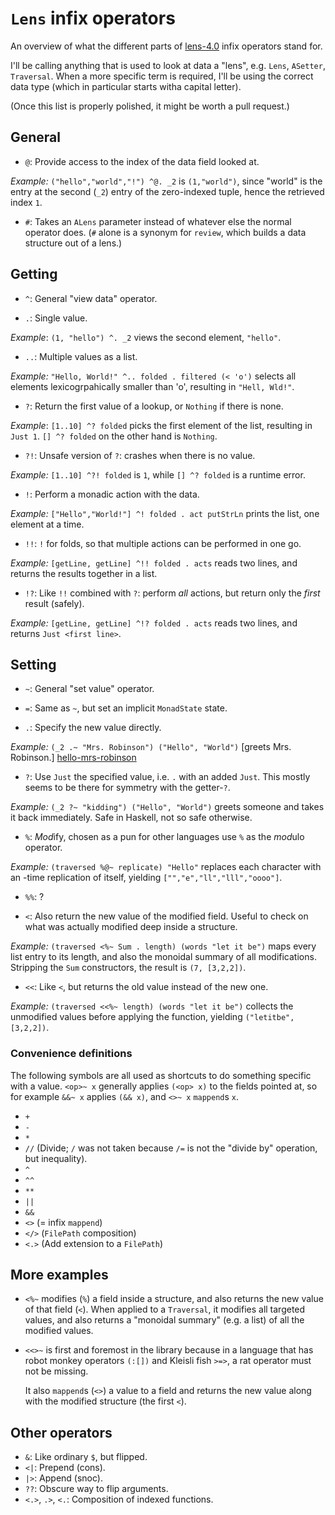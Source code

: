`Lens` infix operators
======================

An overview of what the different parts of [lens-4.0][lens] infix operators
stand for.

I'll be calling anything that is used to look at data a "lens", e.g. `Lens`,
`ASetter`, `Traversal`. When a more specific term is required, I'll be using the
correct data type (which in particular starts witha capital letter).

(Once this list is properly polished, it might be worth a pull request.)

[lens]: http://hackage.haskell.org/package/lens



## General

- `@`:  Provide access to the index of the data field looked at.

 *Example:* `("hello","world","!") ^@. _2` is `(1,"world")`, since "world" is
            the entry at the second (`_2`) entry of the zero-indexed tuple,
            hence the retrieved index `1`.

- `#`:  Takes an `ALens` parameter instead of whatever else the normal operator
        does. (`#` alone is a synonym for `review`, which builds a data
        structure out of a lens.)



## Getting

- `^`:  General "view data" operator.

- `.`:  Single value.

 *Example*: `(1, "hello") ^. _2` views the second element, `"hello"`.

- `..`: Multiple values as a list.

 *Example:* `"Hello, World!" ^.. folded . filtered (< 'o')` selects all elements
            lexicogrpahically smaller than 'o', resulting in `"Hell, Wld!"`.

- `?`:  Return the first value of a lookup, or `Nothing` if there is none.

 *Example*: `[1..10] ^? folded` picks the first element of the list, resulting
            in `Just 1`. `[] ^? folded` on the other hand is `Nothing`.

- `?!`: Unsafe version of `?`: crashes when there is no value.

 *Example:* `[1..10] ^?! folded` is `1`, while `[] ^? folded` is a runtime
            error.

- `!`:  Perform a monadic action with the data.

 *Example:* `["Hello","World!"] ^! folded . act putStrLn` prints the list, one
            element at a time.

- `!!`: `!` for folds, so that multiple actions can be performed in one go.

 *Example:* `[getLine, getLine] ^!! folded . acts` reads two lines, and returns
            the results together in a list.

- `!?`: Like `!!` combined with `?`: perform *all* actions, but return only the
        *first* result (safely).

 *Example:* `[getLine, getLine] ^!? folded . acts` reads two lines, and returns
            `Just <first line>`.



## Setting

- `~`:  General "set value" operator.

- `=`:  Same as `~`, but set an implicit `MonadState` state.

- `.`:  Specify the new value directly.

 *Example:* `(_2 .~ "Mrs. Robinson") ("Hello", "World")` [greets Mrs. Robinson.]
            [hello-mrs-robinson]

- `?`:  Use `Just` the specified value, i.e. `.` with an added `Just`. This
        mostly seems to be there for symmetry with the getter-`?`.

 *Example:* `(_2 ?~ "kidding") ("Hello", "World")` greets someone and takes it
            back immediately. Safe in Haskell, not so safe otherwise.

- `%`:  *Mod*ify, chosen as a pun for other languages use `%` as the *mod*ulo
        operator.

 *Example:* `(traversed %@~ replicate) "Hello"` replaces each character with an
            <index>-time replication of itself, yielding
            `["","e","ll","lll","oooo"]`.

- `%%`: ?

- `<`:  Also return the new value of the modified field. Useful to check on what
        was actually modified deep inside a structure.

 *Example:* `(traversed <%~ Sum . length) (words "let it be")` maps every list
            entry to its length, and also the monoidal summary of all
            modifications. Stripping the `Sum` constructors, the result is
            `(7, [3,2,2])`.

- `<<`: Like `<`, but returns the old value instead of the new one.

 *Example:* `(traversed <<%~ length) (words "let it be")` collects the
            unmodified values before applying the function, yielding
            `("letitbe", [3,2,2])`.



### Convenience definitions

The following symbols are all used as shortcuts to do something specific with a
value. `<op>~ x` generally applies `(<op> x)` to the fields pointed at, so for
example `&&~ x` applies `(&& x)`, and `<>~ x` `mappend`s `x`.

- `+`
- `-`
- `*`
- `//` (Divide; `/` was not taken because `/=` is not the "divide by" operation,
       but inequality).
- `^`
- `^^`
- `**`
- `||`
- `&&`
- `<>` (= infix `mappend`)
- `</>` (`FilePath` composition)
- `<.>` (Add extension to a `FilePath`)



## More examples

- `<%~` modifies (`%`) a field inside a structure, and also returns the new
  value of that field (`<`). When applied to a `Traversal`, it modifies all
  targeted values, and also returns a "monoidal summary" (e.g. a list) of all
  the modified values.

- `<<>~` is first and foremost in the library because in a language that has
  robot monkey operators `(:[])` and Kleisli fish `>=>`, a rat operator must not
  be missing.

  It also `mappend`s (`<>`) a value to a field and returns the new value along
  with the modified structure (the first `<`).



## Other operators

- `&`:  Like ordinary `$`, but flipped.
- `<|`: Prepend (cons).
- `|>`: Append (snoc).
- `??`: Obscure way to flip arguments.
- `<.>`, `.>`, `<.`: Composition of indexed functions.




[hello-mrs-robinson]: http://youtu.be/bE1dz6_u2JI
